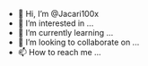 - 👋 Hi, I’m @Jacari100x
- 👀 I’m interested in ...
- 🌱 I’m currently learning ...
- 💞️ I’m looking to collaborate on ...
- 📫 How to reach me ...

<!---
Jacari100x/Jacari100x is a ✨ special ✨ repository because its `README.md` (this file) appears on your GitHub profile.
You can click the Preview link to take a look at your changes.
--->
